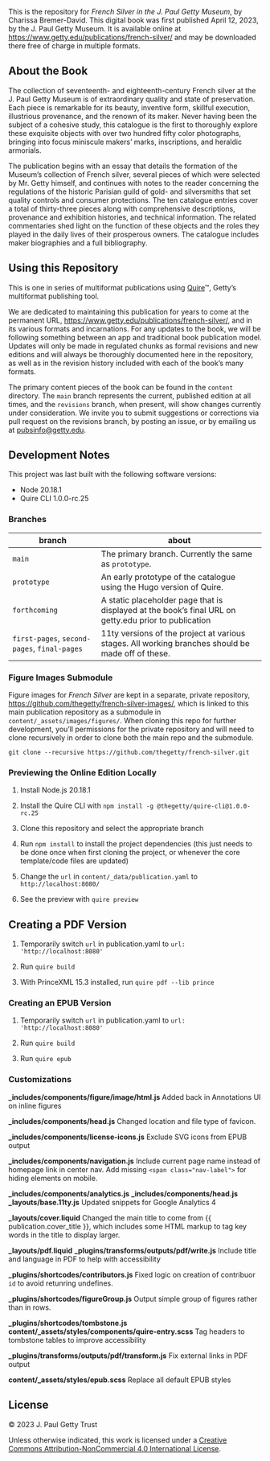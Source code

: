 This is the repository for *French Silver in the J. Paul Getty Museum*, by Charissa Bremer-David. This digital book was first published April 12, 2023, by the J. Paul Getty Museum. It is available online at https://www.getty.edu/publications/french-silver/ and may be downloaded there free of charge in multiple formats.

## About the Book

The collection of seventeenth- and eighteenth-century French silver at the J. Paul Getty Museum is of extraordinary quality and state of preservation. Each piece is remarkable for its beauty, inventive form, skillful execution, illustrious provenance, and the renown of its maker. Never having been the subject of a cohesive study, this catalogue is the first to thoroughly explore these exquisite objects with over two hundred fifty color photographs, bringing into focus miniscule makers’ marks, inscriptions, and heraldic armorials.

The publication begins with an essay that details the formation of the Museum’s collection of French silver, several pieces of which were selected by Mr. Getty himself, and continues with notes to the reader concerning the regulations of the historic Parisian guild of gold- and silversmiths that set quality controls and consumer protections. The ten catalogue entries cover a total of thirty-three pieces along with comprehensive descriptions, provenance and exhibition histories, and technical information. The related commentaries shed light on the function of these objects and the roles they played in the daily lives of their prosperous owners. The catalogue includes maker biographies and a full bibliography.

## Using this Repository

This is one in series of multiformat publications using [Quire](http://quire.getty.edu)™, Getty’s multiformat publishing tool. 

We are dedicated to maintaining this publication for years to come at the permanent URL, https://www.getty.edu/publications/french-silver/, and in its various formats and incarnations. For any updates to the book, we will be following something between an app and traditional book publication model. Updates will only be made in regulated chunks as formal revisions and new editions and will always be thoroughly documented here in the repository, as well as in the revision history included with each of the book’s many formats.

The primary content pieces of the book can be found in the `content` directory. The `main` branch represents the current, published edition at all times, and the `revisions` branch, when present, will show changes currently under consideration. We invite you to submit suggestions or corrections via pull request on the revisions branch, by posting an issue, or by emailing us at [pubsinfo@getty.edu](mailto:pubsinfo@getty.edu).


## Development Notes

This project was last built with the following software versions:

- Node 20.18.1
- Quire CLI 1.0.0-rc.25

### Branches

| branch | about |
| --- | --- |
| `main` | The primary branch. Currently the same as `prototype`. |
| `prototype` | An early prototype of the catalogue using the Hugo version of Quire. |
| `forthcoming` | A static placeholder page that is displayed at the book’s final URL on getty.edu prior to publication |
| `first-pages`, `second-pages`, `final-pages`| 11ty versions of the project at various stages. All working branches should be made off of these. |

### Figure Images Submodule

Figure images for *French Silver* are kept in a separate, private repository, https://github.com/thegetty/french-silver-images/, which is linked to this main publication repository as a submodule in `content/_assets/images/figures/`. When cloning this repo for further development, you’ll permissions for the private repository and will need to clone recursively in order to clone both the main repo and the submodule.

```
git clone --recursive https://github.com/thegetty/french-silver.git
```

### Previewing the Online Edition Locally

1. Install Node.js 20.18.1

2. Install the Quire CLI with `npm install -g @thegetty/quire-cli@1.0.0-rc.25`

3. Clone this repository and select the appropriate branch

4. Run `npm install` to install the project dependencies (this just needs to be done once when first cloning the project, or whenever the core template/code files are updated)

5. Change the `url` in `content/_data/publication.yaml` to `http://localhost:8080/`

6. See the preview with `quire preview`

## Creating a PDF Version

1. Temporarily switch `url` in publication.yaml to `url: 'http://localhost:8080'`

2. Run `quire build`

3. With PrinceXML 15.3 installed, run `quire pdf --lib prince`

### Creating an EPUB Version

1. Temporarily switch `url` in publication.yaml to `url: 'http://localhost:8080'`

2. Run `quire build`

3. Run `quire epub`

### Customizations

**_includes/components/figure/image/html.js**
Added back in Annotations UI on inline figures

**_includes/components/head.js**
Changed location and file type of favicon.

**_includes/components/license-icons.js**
Exclude SVG icons from EPUB output

**_includes/components/navigation.js**
Include current page name instead of homepage link in center nav.
Add missing `<span class="nav-label">` for hiding elements on mobile.

**_includes/components/analytics.js**
**_includes/components/head.js**
**_layouts/base.11ty.js**
Updated snippets for Google Analytics 4

**_layouts/cover.liquid**
Changed the main title to come from {{ publication.cover_title }}, which includes some HTML markup to tag key words in the title to display larger.

**_layouts/pdf.liquid**
**_plugins/transforms/outputs/pdf/write.js**
Include title and language in PDF to help with accessibility

**_plugins/shortcodes/contributors.js**
Fixed logic on creation of contribuor `id` to avoid retunring undefines.

**_plugins/shortcodes/figureGroup.js**
Output simple group of figures rather than in rows.

**_plugins/shortcodes/tombstone.js**
**content/_assets/styles/components/quire-entry.scss**
Tag headers to tombstone tables to improve accessibility

**_plugins/transforms/outputs/pdf/transform.js**
Fix external links in PDF output

**content/_assets/styles/epub.scss**
Replace all default EPUB styles

## License

© 2023 J. Paul Getty Trust

Unless otherwise indicated, this work is licensed under a <a href="https://creativecommons.org/licenses/by-nc/4.0/" target="_blank" rel="license">Creative Commons Attribution-NonCommercial 4.0 International License</a>.
